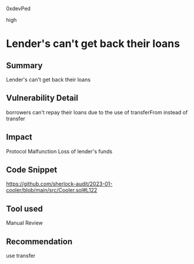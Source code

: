 0xdevPed

high

# Lender's can't get back their loans

## Summary
Lender's can't get back their loans

## Vulnerability Detail
borrowers can't repay their loans due to the use of transferFrom instead of transfer

## Impact
Protocol Malfunction
Loss of lender's funds

## Code Snippet

https://github.com/sherlock-audit/2023-01-cooler/blob/main/src/Cooler.sol#L122
## Tool used

Manual Review

## Recommendation
use transfer
